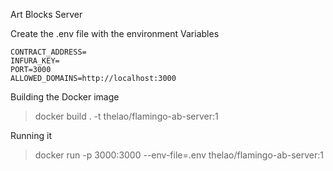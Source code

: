 Art Blocks Server

Create the .env file with the environment Variables
```
CONTRACT_ADDRESS=
INFURA_KEY=
PORT=3000
ALLOWED_DOMAINS=http://localhost:3000
```

Building the Docker image
> docker build . -t thelao/flamingo-ab-server:1

Running it
> docker run -p 3000:3000 --env-file=.env thelao/flamingo-ab-server:1
